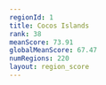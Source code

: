 ```yaml
---
regionId: 1
title: Cocos Islands
rank: 38
meanScore: 73.91
globalMeanScore: 67.47
numRegions: 220
layout: region_score
---
```

